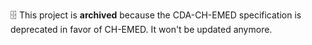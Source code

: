 🗄️ This project is **archived** because the CDA-CH-EMED specification is deprecated in favor of CH-EMED.
It won't be updated anymore.